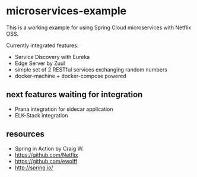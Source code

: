 # microservices-example

This is a working example for using Spring Cloud microservices with Netflix OSS.

Currently integrated features:
 * Service Discovery with Eureka
 * Edge Server by Zuul
 * simple set of 2 RESTful services exchanging random numbers
 * docker-machine + docker-compose powered
 
## next features waiting for integration

 * Prana integration for sidecar application
 * ELK-Stack integration
 

## resources

* Spring in Action by Craig W.
* https://github.com/Netflix
* https://github.com/ewolff
* http://spring.io/

